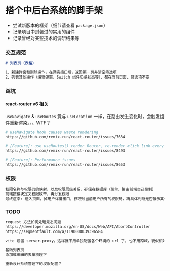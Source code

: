 # 搭个中后台系统的脚手架

- 尝试新版本的框架（细节请查看 `package.json`）
- 记录项目中封装过的实用的组件
- 记录曾经对某些技术的调研结果等

### 交互规范

```md
# 列表页（表格）

1、新建弹窗和删除操作，在调完接口后，返回第一页并清空筛选项
2、列表其他操作（编辑弹窗，Switch 组件切换状态等），都在当前页面，筛选项不变
```

### 踩坑

#### react-router v6 相关

`useNavigate` & `useRoutes` 竟与 `useLocation` 一样，在路由发生变化时，会触发组件重新渲染。。。WTF？

```bash
# useNavigate hook causes waste rendering
https://github.com/remix-run/react-router/issues/7634

# [Feature]: use useRoutes() render Router, re-render click link every time
https://github.com/remix-run/react-router/issues/8493

# [Feature]: Performance issues
https://github.com/remix-run/react-router/issues/8653
```

### 权限

```bash
权限名称与权限码的映射，以及权限层级关系，存储在数据库（菜单、路由前端自己控制）
前端按模块定义权限枚举，再分发权限
最终渲染: 进入页面，掉用户详情接口，获取到当前用户所有的权限码，再具体判断是否展示某个菜单、某个按钮，是否允许用户访问某个路由
```

### TODO

```bash
request 方法如何处理竞态问题
https://developer.mozilla.org/en-US/docs/Web/API/AbortController
https://segmentfault.com/a/1190000039396584

vite 设置 server.proxy，这样就不用单独配置各个环境的 url 了，也不用跨域，貌似相对安全点

基础列表页
添加或编辑的表单梳理下

重新设计系统管理下的权限配置？
```
